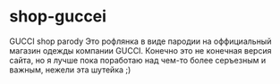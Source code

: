# shop-guccei
GUCCI shop parody
Это рофлянка в виде пародии на оффициальный магазин одежды компании GUCCI. Конечно это не конечная версия сайта, но я лучше пока поработаю над чем-то более серъезным и важным, нежели эта шутейка ;)
